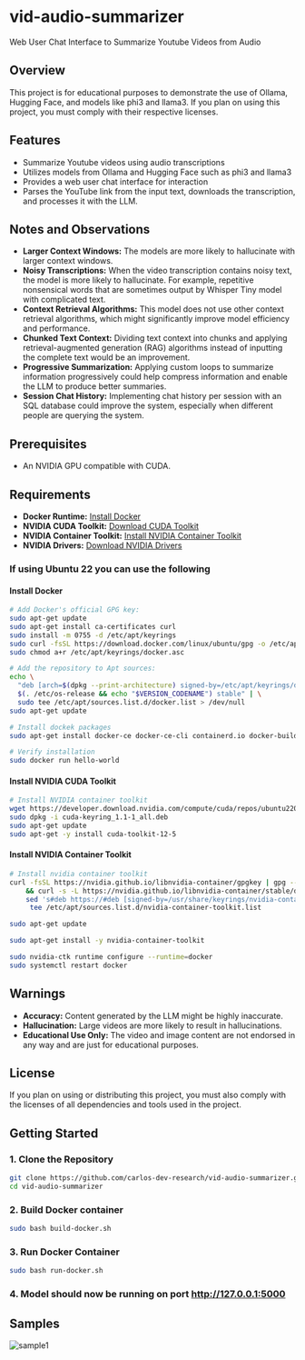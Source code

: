 # vid-audio-summarizer
Web User Chat Interface to Summarize Youtube Videos from Audio

## Overview
This project is for educational purposes to demonstrate the use of Ollama, Hugging Face, and models like phi3 and llama3. If you plan on using this project, you must comply with their respective licenses.

## Features
- Summarize Youtube videos using audio transcriptions
- Utilizes models from Ollama and Hugging Face such as phi3 and llama3
- Provides a web user chat interface for interaction
- Parses the YouTube link from the input text, downloads the transcription, and processes it with the LLM.

## Notes and Observations
- **Larger Context Windows:** The models are more likely to hallucinate with larger context windows.
- **Noisy Transcriptions:** When the video transcription contains noisy text, the model is more likely to hallucinate. For example, repetitive nonsensical words that are sometimes output by Whisper Tiny model with complicated text.
- **Context Retrieval Algorithms:** This model does not use other context retrieval algorithms, which might significantly improve model efficiency and performance.
- **Chunked Text Context:** Dividing text context into chunks and applying retrieval-augmented generation (RAG) algorithms instead of inputting the complete text would be an improvement.
- **Progressive Summarization:** Applying custom loops to summarize information progressively could help compress information and enable the LLM to produce better summaries.
- **Session Chat History:** Implementing chat history per session with an SQL database could improve the system, especially when different people are querying the system.

## Prerequisites
- An NVIDIA GPU compatible with CUDA.
  
## Requirements
- **Docker Runtime:** [Install Docker](https://docs.docker.com/engine/install/)
- **NVIDIA CUDA Toolkit:** [Download CUDA Toolkit](https://developer.nvidia.com/cuda-downloads)
- **NVIDIA Container Toolkit:** [Install NVIDIA Container Toolkit](https://docs.nvidia.com/datacenter/cloud-native/container-toolkit/latest/install-guide.html#configuration)
- **NVIDIA Drivers:** [Download NVIDIA Drivers](https://www.nvidia.com/Download/index.aspx?lang=en-us)

### If using Ubuntu 22 you can use the following
#### Install Docker
```bash
# Add Docker's official GPG key:
sudo apt-get update
sudo apt-get install ca-certificates curl
sudo install -m 0755 -d /etc/apt/keyrings
sudo curl -fsSL https://download.docker.com/linux/ubuntu/gpg -o /etc/apt/keyrings/docker.asc
sudo chmod a+r /etc/apt/keyrings/docker.asc

# Add the repository to Apt sources:
echo \
  "deb [arch=$(dpkg --print-architecture) signed-by=/etc/apt/keyrings/docker.asc] https://download.docker.com/linux/ubuntu \
  $(. /etc/os-release && echo "$VERSION_CODENAME") stable" | \
  sudo tee /etc/apt/sources.list.d/docker.list > /dev/null
sudo apt-get update

# Install dockek packages
sudo apt-get install docker-ce docker-ce-cli containerd.io docker-buildx-plugin docker-compose-plugin

# Verify installation
sudo docker run hello-world
```
#### Install NVIDIA CUDA Toolkit
```bash
# Install NVIDIA container toolkit
wget https://developer.download.nvidia.com/compute/cuda/repos/ubuntu2204/x86_64/cuda-keyring_1.1-1_all.deb
sudo dpkg -i cuda-keyring_1.1-1_all.deb
sudo apt-get update
sudo apt-get -y install cuda-toolkit-12-5
```
#### Install NVIDIA Container Toolkit
```bash
# Install nvidia container toolkit
curl -fsSL https://nvidia.github.io/libnvidia-container/gpgkey | gpg --dearmor -o /usr/share/keyrings/nvidia-container-toolkit-keyring.gpg \
    && curl -s -L https://nvidia.github.io/libnvidia-container/stable/deb/nvidia-container-toolkit.list | \
    sed 's#deb https://#deb [signed-by=/usr/share/keyrings/nvidia-container-toolkit-keyring.gpg] https://#g' | \
     tee /etc/apt/sources.list.d/nvidia-container-toolkit.list

sudo apt-get update

sudo apt-get install -y nvidia-container-toolkit

sudo nvidia-ctk runtime configure --runtime=docker
sudo systemctl restart docker
```


## Warnings
- **Accuracy:** Content generated by the LLM might be highly inaccurate.
- **Hallucination:** Large videos are more likely to result in hallucinations.
- **Educational Use Only:** The video and image content are not endorsed in any way and are just for educational purposes.

## License
If you plan on using or distributing this project, you must also comply with the licenses of all dependencies and tools used in the project.

## Getting Started
### 1. Clone the Repository
```bash
git clone https://github.com/carlos-dev-research/vid-audio-summarizer.git
cd vid-audio-summarizer
```

### 2. Build Docker container
```bash
sudo bash build-docker.sh
```

### 3. Run Docker Container
```bash
sudo bash run-docker.sh
```

### 4. Model should now be running on port http://127.0.0.1:5000

## Samples
![sample1](https://github.com/carlos-dev-research/vid-audio-summarizer/assets/68810007/e78c41b1-4157-4204-9a32-c47d20c99cc7)
